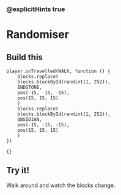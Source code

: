 ### @explicitHints true

# Randomiser

## Build this

```blocks
player.onTravelled(WALK, function () {
    blocks.replace(
    blocks.blockById(randint(1, 252)),
    ENDSTONE,
    pos(-15, -15, -15),
    pos(15, 15, 15)
    )
    blocks.replace(
    blocks.blockById(randint(1, 252)),
    OBSIDIAN,
    pos(-15, -15, -15),
    pos(15, 15, 15)
    )
})
```

```template
{}
```

## Try it!

Walk around and watch the blocks change.